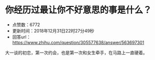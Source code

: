 # 你经历过最让你不好意思的事是什么？
- 点赞数：6772
- 更新时间：2018年12月31日22时27分49秒
- 回答url：https://www.zhihu.com/question/305577638/answer/563697301
<body>
 <p data-pid="dnitZ6iV">大一谈的初恋，第一次约会，也是第一次和女生牵手，在马路上一直硬着。</p>
</body>